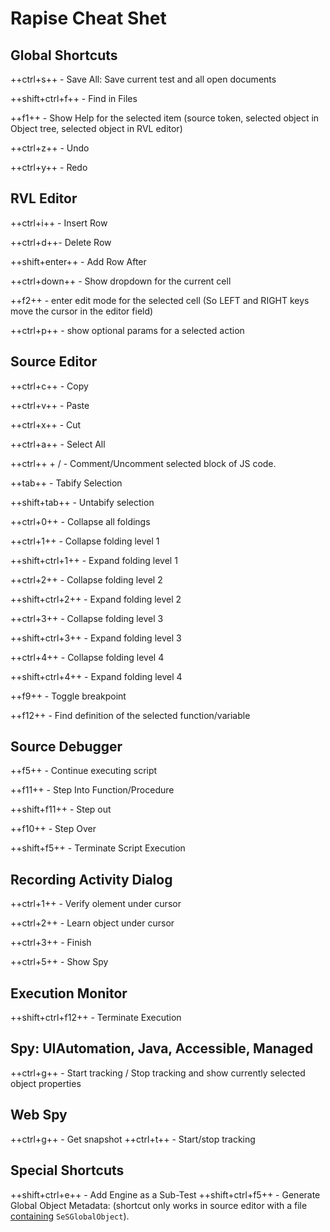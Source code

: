 # Rapise Cheat Shet

## Global Shortcuts

++ctrl+s++ - Save All: Save current test and all open documents

++shift+ctrl+f++ - Find in Files

++f1++ - Show Help for the selected item (source token, selected object in Object tree, selected object in RVL editor)

++ctrl+z++ - Undo

++ctrl+y++ - Redo

## RVL Editor

++ctrl+i++ - Insert Row

++ctrl+d++- Delete Row

++shift+enter++ - Add Row After

++ctrl+down++ - Show dropdown for the current cell

++f2++ - enter edit mode for the selected cell (So LEFT and RIGHT keys move the cursor in the editor field)

++ctrl+p++ - show optional params for a selected action

## Source Editor

++ctrl+c++ - Copy

++ctrl+v++ - Paste

++ctrl+x++ - Cut

++ctrl+a++ - Select All

++ctrl++ + / - Comment/Uncomment selected block of JS code.

++tab++ - Tabify Selection

++shift+tab++ - Untabify selection

++ctrl+0++ - Collapse all foldings

++ctrl+1++ - Collapse folding level 1

++shift+ctrl+1++ - Expand folding level 1

++ctrl+2++ - Collapse folding level 2

++shift+ctrl+2++ - Expand folding level 2

++ctrl+3++ - Collapse folding level 3

++shift+ctrl+3++ - Expand folding level 3

++ctrl+4++ - Collapse folding level 4

++shift+ctrl+4++ - Expand folding level 4

++f9++ - Toggle breakpoint

++f12++ - Find definition of the selected function/variable

## Source Debugger

++f5++ - Continue executing script

++f11++ - Step Into Function/Procedure

++shift+f11++ - Step out

++f10++ - Step Over

++shift+f5++ - Terminate Script Execution

## Recording Activity Dialog

++ctrl+1++ - Verify olement under cursor

++ctrl+2++ - Learn object under cursor

++ctrl+3++ - Finish

++ctrl+5++ - Show Spy

## Execution Monitor

++shift+ctrl+f12++ - Terminate Execution

## Spy: UIAutomation, Java, Accessible, Managed

++ctrl+g++ - Start tracking / Stop tracking and show currently selected object properties

## Web Spy

++ctrl+g++ - Get snapshot
++ctrl+t++ - Start/stop tracking

## Special Shortcuts

++shift+ctrl+e++ - Add Engine as a Sub-Test
++shift+ctrl+f5++ - Generate Global Object Metadata: (shortcut only works in source editor with a file [containing](global_objects.md#compile-metadata) `SeSGlobalObject`).